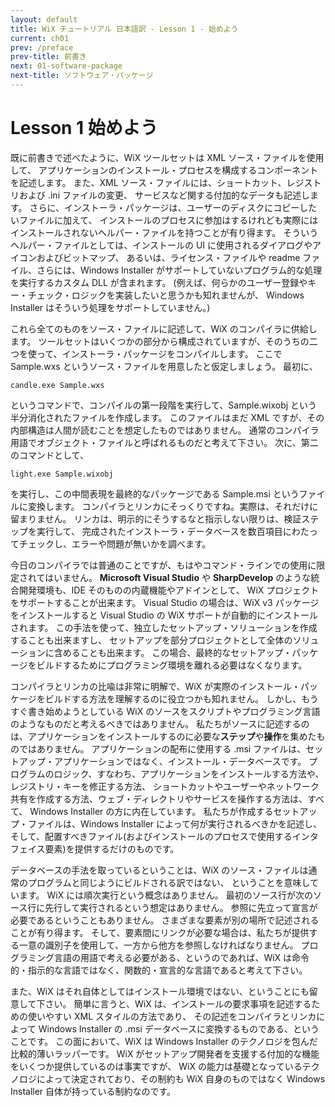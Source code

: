 ```yaml
---
layout: default
title: WiX チュートリアル 日本語訳 - Lesson 1 - 始めよう
current: ch01
prev: /preface
prev-title: 前書き
next: 01-software-package
next-title: ソフトウェア・パッケージ
---
```

# Lesson 1 始めよう

既に前書きで述べたように、WiX ツールセットは XML ソース・ファイルを使用して、
アプリケーションのインストール・プロセスを構成するコンポーネントを記述します。
また、XML ソース・ファイルには、ショートカット、レジストリおよび .ini ファイルの変更、
サービスなど関する付加的なデータも記述します。
さらに、インストーラ・パッケージは、ユーザーのディスクにコピーしたいファイルに加えて、
インストールのプロセスに参加はするけれども実際にはインストールされないヘルパー・ファイルを持つことが有り得ます。
そういうヘルパー・ファイルとしては、インストールの UI に使用されるダイアログやアイコンおよびビットマップ、
あるいは、ライセンス・ファイルや readme ファイル、さらには、Windows Installer 
がサポートしていないプログラム的な処理を実行するカスタム DLL が含まれます。
(例えば、何らかのユーザー登録やキー・チェック・ロジックを実装したいと思うかも知れませんが、
Windows Installer はそういう処理をサポートしていません。)

これら全てのものをソース・ファイルに記述して、WiX のコンパイラに供給します。
ツールセットはいくつかの部分から構成されていますが、そのうちの二つを使って、インストーラ・パッケージをコンパイルします。
ここで Sample.wxs というソース・ファイルを用意したと仮定しましょう。
最初に、

    candle.exe Sample.wxs

というコマンドで、コンパイルの第一段階を実行して、Sample.wixobj という半分消化されたファイルを作成します。
このファイルはまだ XML ですが、その内部構造は人間が読むことを想定したものではありません。
通常のコンパイラ用語でオブジェクト・ファイルと呼ばれるものだと考えて下さい。
次に、第二のコマンドとして、

    light.exe Sample.wixobj

を実行し、この中間表現を最終的なパッケージである Sample.msi というファイルに変換します。
コンパイラとリンカにそっくりですね。実際は、それだけに留まりません。
リンカは、明示的にそうするなと指示しない限りは、検証ステップを実行して、
完成されたインストーラ・データベースを数百項目にわたってチェックし、エラーや問題が無いかを調べます。

今日のコンパイラでは普通のことですが、もはやコマンド・ラインでの使用に限定されてはいません。
**Microsoft Visual Studio** や **SharpDevelop** のような統合開発環境も、IDE そのものの内蔵機能やアドインとして、
WiX プロジェクトをサポートすることが出来ます。
Visual Studio の場合は、WiX v3 パッケージをインストールすると Visual Studio の WiX サポートが自動的にインストールされます。
この手法を使って、独立したセットアップ・ソリューションを作成することも出来ますし、
セットアップを部分プロジェクトとして全体のソリューションに含めることも出来ます。
この場合、最終的なセットアップ・パッケージをビルドするためにプログラミング環境を離れる必要はなくなります。

コンパイラとリンカの比喩は非常に明解で、WiX が実際のインストール・パッケージをビルドする方法を理解するのに役立つかも知れません。
しかし、もうすぐ書き始めようとしている WiX のソースをスクリプトやプログラミング言語のようなものだと考えるべきではありません。
私たちがソースに記述するのは、アプリケーションをインストールするのに必要な**ステップ**や**操作**を集めたものではありません。
アプリケーションの配布に使用する .msi ファイルは、セットアップ・アプリケーションではなく、インストール・データベースです。
プログラムのロジック、すなわち、アプリケーションをインストールする方法や、レジストリ・キーを修正する方法、
ショートカットやユーザーやネットワーク共有を作成する方法、ウェブ・ディレクトリやサービスを操作する方法は、すべて、
Windows Installer の方に内在しています。
私たちが作成するセットアップ・ファイルは、Windows Installer によって何が実行されるべきかを記述し、
そして、配置すべきファイル(およびインストールのプロセスで使用するインタフェイス要素)を提供するだけのものです。

データベースの手法を取っているということは、WiX のソース・ファイルは通常のプログラムと同じようにビルドされる訳ではない、
ということを意味しています。
WiX には順次実行という概念はありません。
最初のソース行が次のソース行に先行して実行されるという想定はありません。
参照に先立って宣言が必要であるということもありません。
さまざまな要素が別の場所で記述されることが有り得ます。
そして、要素間にリンクが必要な場合は、私たちが提供する一意の識別子を使用して、一方から他方を参照しなければなりません。
プログラミング言語の用語で考える必要がある、というのであれば、WiX は命令的・指示的な言語ではなく、関数的・宣言的な言語であると考えて下さい。

また、WiX はそれ自体としてはインストール環境ではない、ということにも留意して下さい。
簡単に言うと、WiX は、インストールの要求事項を記述するための使いやすい XML スタイルの方法であり、
その記述をコンパイラとリンカによって Windows Installer の .msi データベースに変換するものである、ということです。
この面において、WiX は Windows Installer のテクノロジを包んだ比較的薄いラッパーです。
WiX がセットアップ開発者を支援する付加的な機能をいくつか提供しているのは事実ですが、
WiX の能力は基礎となっているテクノロジによって決定されており、その制約も WiX 自身のものではなく 
Windows Installer 自体が持っている制約なのです。
